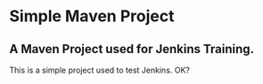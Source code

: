 # Simple Maven Project

## A Maven Project used for Jenkins Training.

This is a simple project used to test Jenkins. OK?
